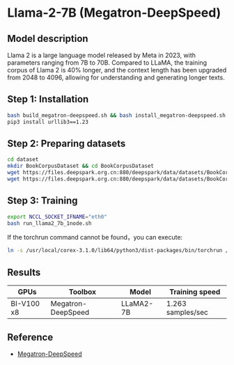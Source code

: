 # Llama-2-7B (Megatron-DeepSpeed)

## Model description

Llama 2 is a large language model released by Meta in 2023, with parameters ranging from 7B to 70B. Compared to LLaMA,
the training corpus of Llama 2 is 40% longer, and the context length has been upgraded from 2048 to 4096, allowing for
understanding and generating longer texts. 

## Step 1: Installation

```sh
bash build_megatron-deepspeed.sh && bash install_megatron-deepspeed.sh
pip3 install urllib3==1.23
```

## Step 2: Preparing datasets

```sh
cd dataset
mkdir BookCorpusDataset && cd BookCorpusDataset
wget https://files.deepspark.org.cn:880/deepspark/data/datasets/BookCorpusDataset_text_document.bin
wget https://files.deepspark.org.cn:880/deepspark/data/datasets/BookCorpusDataset_text_document.idx
```

## Step 3: Training

```sh
export NCCL_SOCKET_IFNAME="eth0"
bash run_llama2_7b_1node.sh
```

If the torchrun command cannot be found，you can execute:

```sh
ln -s /usr/local/corex-3.1.0/lib64/python3/dist-packages/bin/torchrun /usr/local/bin/
```

## Results

| GPUs       | Toolbox            | Model     | Training speed    |
|------------|--------------------|-----------|-------------------|
| BI-V100 x8 | Megatron-DeepSpeed | LLaMA2-7B | 1.263 samples/sec |

## Reference

- [Megatron-DeepSpeed](https://github.com/microsoft/Megatron-DeepSpeed)
